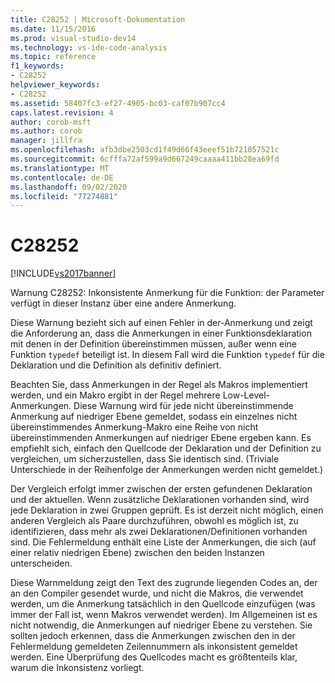 ```yaml
---
title: C28252 | Microsoft-Dokumentation
ms.date: 11/15/2016
ms.prod: visual-studio-dev14
ms.technology: vs-ide-code-analysis
ms.topic: reference
f1_keywords:
- C28252
helpviewer_keywords:
- C28252
ms.assetid: 58407fc3-ef27-4905-bc03-caf07b907cc4
caps.latest.revision: 4
author: corob-msft
ms.author: corob
manager: jillfra
ms.openlocfilehash: afb3dbe2503cd1f49d66f43eeef51b721057521c
ms.sourcegitcommit: 6cfffa72af599a9d667249caaaa411bb28ea69fd
ms.translationtype: MT
ms.contentlocale: de-DE
ms.lasthandoff: 09/02/2020
ms.locfileid: "77274881"
---
```

# <a name="c28252"></a>C28252
[!INCLUDE[vs2017banner](../includes/vs2017banner.md)]

Warnung C28252: Inkonsistente Anmerkung für die Funktion: der Parameter verfügt in dieser Instanz über eine andere Anmerkung.  
  
 Diese Warnung bezieht sich auf einen Fehler in der-Anmerkung und zeigt die Anforderung an, dass die Anmerkungen in einer Funktionsdeklaration mit denen in der Definition übereinstimmen müssen, außer wenn eine Funktion `typedef` beteiligt ist. In diesem Fall wird die Funktion `typedef` für die Deklaration und die Definition als definitiv definiert.  
  
 Beachten Sie, dass Anmerkungen in der Regel als Makros implementiert werden, und ein Makro ergibt in der Regel mehrere Low-Level-Anmerkungen. Diese Warnung wird für jede nicht übereinstimmende Anmerkung auf niedriger Ebene gemeldet, sodass ein einzelnes nicht übereinstimmendes Anmerkung-Makro eine Reihe von nicht übereinstimmenden Anmerkungen auf niedriger Ebene ergeben kann. Es empfiehlt sich, einfach den Quellcode der Deklaration und der Definition zu vergleichen, um sicherzustellen, dass Sie identisch sind. (Triviale Unterschiede in der Reihenfolge der Anmerkungen werden nicht gemeldet.)  
  
 Der Vergleich erfolgt immer zwischen der ersten gefundenen Deklaration und der aktuellen. Wenn zusätzliche Deklarationen vorhanden sind, wird jede Deklaration in zwei Gruppen geprüft. Es ist derzeit nicht möglich, einen anderen Vergleich als Paare durchzuführen, obwohl es möglich ist, zu identifizieren, dass mehr als zwei Deklarationen/Definitionen vorhanden sind.  Die Fehlermeldung enthält eine Liste der Anmerkungen, die sich (auf einer relativ niedrigen Ebene) zwischen den beiden Instanzen unterscheiden.  
  
 Diese Warnmeldung zeigt den Text des zugrunde liegenden Codes an, der an den Compiler gesendet wurde, und nicht die Makros, die verwendet werden, um die Anmerkung tatsächlich in den Quellcode einzufügen (was immer der Fall ist, wenn Makros verwendet werden). Im Allgemeinen ist es nicht notwendig, die Anmerkungen auf niedriger Ebene zu verstehen. Sie sollten jedoch erkennen, dass die Anmerkungen zwischen den in der Fehlermeldung gemeldeten Zeilennummern als inkonsistent gemeldet werden. Eine Überprüfung des Quellcodes macht es größtenteils klar, warum die Inkonsistenz vorliegt.
